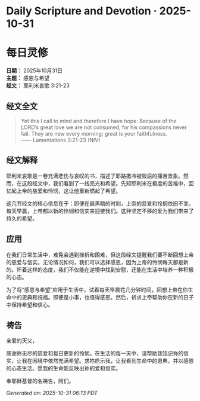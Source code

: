 # Daily Scripture and Devotion · 2025-10-31

# 每日灵修

**日期：** 2025年10月31日  
**主题：** 感恩与希望  
**经文：** 耶利米哀歌 3:21-23

## 经文全文

> Yet this I call to mind and therefore I have hope: Because of the LORD’s great love we are not consumed, for his compassions never fail. They are new every morning; great is your faithfulness.  
> —— Lamentations 3:21-23 (NIV)

## 经文解释

耶利米哀歌是一卷充满悲伤与哀叹的书，描述了耶路撒冷被毁后的痛苦景象。然而，在这段经文中，我们看到了一线亮光和希望。先知耶利米在极度的苦难中，回忆起上帝的慈爱和怜悯，这让他重新燃起了希望。

这几节经文的核心信息在于：即便在最黑暗的时刻，上帝的慈爱和怜悯依旧不变。每天早晨，上帝都以新的怜悯和信实来迎接我们。这种坚定不移的爱为我们带来了持久的希望。

## 应用

在我们日常生活中，难免会遇到挫折和困难，但这段经文提醒我们要不断回想上帝的慈爱与信实。无论情况如何，我们可以选择感恩，因为上帝的怜悯每天都是新的。怀着这样的态度，我们不仅能在逆境中找到安慰，还能在生活中培养一种积极的心态。

为了将“感恩与希望”应用于生活中，试着每天早晨花几分钟时间，回想上帝在你生命中的恩典和祝福。即便是小事，也值得感恩。然后，祈求上帝帮助你在新的日子中保持希望和信心。

## 祷告

亲爱的天父，

感谢祢无尽的慈爱和每日更新的怜悯。在生活的每一天中，请帮助我铭记祢的信实，让我在困境中依然充满希望。求祢启示我，让我看到生命中的恩典，并以感恩的心态生活。愿我的生命能反映出祢的爱和信实。

奉耶稣基督的名祷告，阿们。

_Generated on: 2025-10-31 06:13 PDT_
